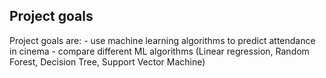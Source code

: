 ## Project goals

Project goals are: - use machine learning algorithms to predict attendance in cinema
                   - compare different ML algorithms (Linear regression, Random Forest, Decision Tree, Support Vector Machine)


